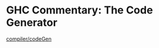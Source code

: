 # GHC Commentary: The Code Generator



[compiler/codeGen](/trac/ghc/browser/ghc/compiler/codeGen)



